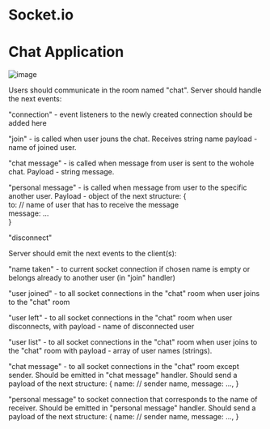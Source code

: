 # Socket.io
# Chat Application
![image](https://github.com/OleksandrDushnyi/Chat-Application/assets/129120542/531eafb0-91e6-46fa-84a5-b12afa409b61)

Users should communicate in the room named "chat". Server should handle the next events:

"connection" - event listeners to the newly created connection should be added here

"join" - is called when user jouns the chat. Receives string name payload - name of joined user.

"chat message" - is called when message from user is sent to the wohole chat. Payload - string message.

"personal message" - is called when message from user to the specific another user. Payload - object of the next structure:
 {  
   to: // name of user that has to receive the message  
   message: ...  
 }
 
"disconnect"

Server should emit the next events to the client(s):

"name taken" - to current socket connection if chosen name is empty or belongs already to another user (in "join" handler)

"user joined" - to all socket connections in the "chat" room when user joins to the "chat" room

"user left" - to all socket connections in the "chat" room when user disconnects, with payload - name of disconnected user

"user list" - to all socket connections in the "chat" room when user joins to the "chat" room with payload - array of user names (strings).

"chat message" - to all socket connections in the "chat" room except sender. Should be emitted in "chat message" handler. Should send a payload of the next structure:
 {
   name: // sender name,
   message: ...,
 }
 
"personal message" to socket connection that corresponds to the name of receiver. Should be emitted in "personal message" handler. Should send a payload of the next structure:
 {
   name: // sender name,
   message: ...,
 }
